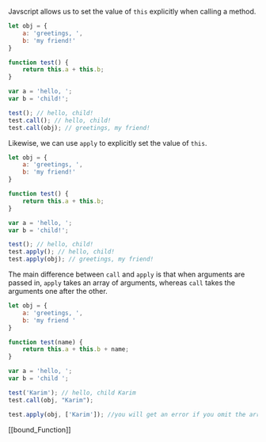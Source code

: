 Javscript allows us to set the value of `this` explicitly when calling a method. 

```javascript
let obj = {
	a: 'greetings, ',
	b: 'my friend!'
}

function test() {
	return this.a + this.b;
}

var a = 'hello, ';
var b = 'child!';

test(); // hello, child!
test.call(); // hello, child!
test.call(obj); // greetings, my friend!
```

Likewise, we can use `apply` to explicitly set the value of `this`.

```javascript
let obj = {
	a: 'greetings, ',
	b: 'my friend!'
}

function test() {
	return this.a + this.b;
}

var a = 'hello, ';
var b = 'child!';

test(); // hello, child!
test.apply(); // hello, child!
test.apply(obj); // greetings, my friend!
```

The main difference between `call` and `apply` is that when arguments are passed in, `apply` takes an array of arguments, whereas `call` takes the arguments one after the other. 

```javascript
let obj = {
	a: 'greetings, ',
	b: 'my friend '
}

function test(name) {
	return this.a + this.b + name;
}

var a = 'hello, ';
var b = 'child ';

test('Karim'); // hello, child Karim
test.call(obj, "Karim");

test.apply(obj, ['Karim']); //you will get an error if you omit the array
```
[[bound_Function]]